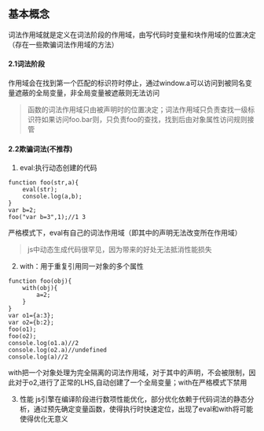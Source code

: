 ## 基本概念
词法作用域就是定义在词法阶段的作用域，由写代码时变量和块作用域的位置决定（存在一些欺骗词法作用域的方法）

#### 2.1词法阶段
作用域会在找到第一个匹配的标识符时停止，通过window.a可以访问到被同名变量遮蔽的全局变量，非全局变量被遮蔽则无法访问
> 函数的词法作用域只由被声明时的位置决定；词法作用域只负责查找一级标识符如果访问foo.bar则，只负责foo的查找，找到后由对象属性访问规则接管

#### 2.2欺骗词法(不推荐)
1. eval:执行动态创建的代码
```
function foo(str,a){
    eval(str);
    console.log(a,b);
}
var b=2;
foo("var b=3",1);//1 3
``` 
严格模式下，eval有自己的词法作用域（即其中的声明无法改变所在作用域）
> js中动态生成代码很罕见，因为带来的好处无法抵消性能损失

2. with：用于重复引用同一对象的多个属性
```
function foo(obj){
    with(obj){
        a=2;
    }
}
var o1={a:3};
var o2={b:2};
foo(o1);
foo(o2);
console.log(o1.a)//2
console.log(o2.a)//undefined
console.log(a)//2
```
with把一个对象处理为完全隔离的词法作用域，对于其中的声明，不会被限制，因此对于o2,进行了正常的LHS,自动创建了一个全局变量；with在严格模式下禁用

3. 性能
js引擎在编译阶段进行数项性能优化，部分优化依赖于代码词法的静态分析，通过预先确定变量函数，使得执行时快速定位，出现了eval和with将可能使得优化无意义

